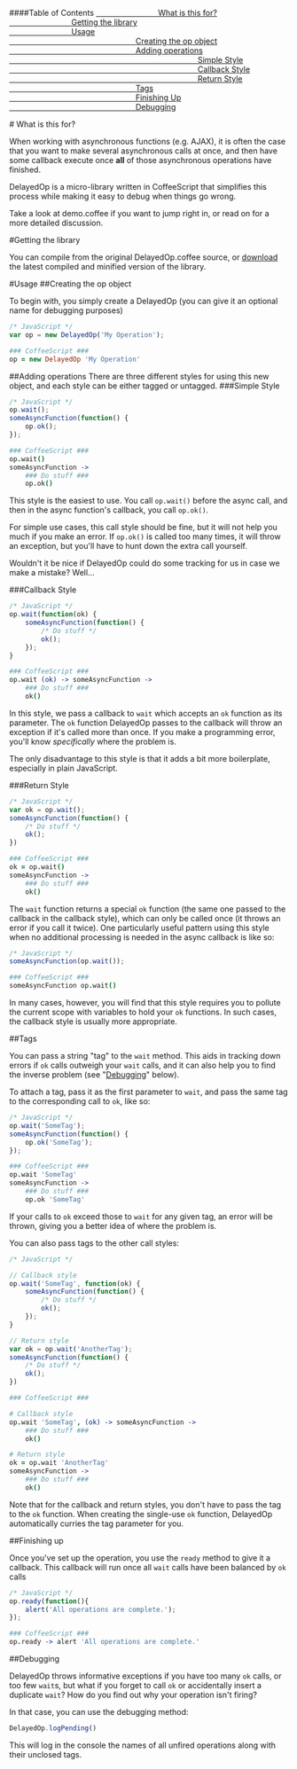 ####Table of Contents
[        What is this for?](#rm-what)<br/>
[        Getting the library](#rm-getting)<br/>
[        Usage](#rm-usage)<br/>
[                 Creating the op object](#rm-creating)<br/>
[                 Adding operations](#rm-adding)<br/>
[                         Simple Style](#rm-simple)<br/>
[                         Callback Style](#rm-callback)<br/>
[                         Return Style](#rm-return)<br/>
[                 Tags](#rm-tags)<br/>
[                 Finishing Up](#rm-finishing)<br/>
[                 Debugging](#rm-debugging)<br/>


<a name = "rm-what" />
# What is this for?

When working with asynchronous functions (e.g. AJAX), it is often the case that you want to make several 
asynchronous calls at once, and then have some callback execute once **all** of those asynchronous operations 
have finished.

DelayedOp is a micro-library written in CoffeeScript that simplifies this process while making it easy to debug
when things go wrong.

Take a look at demo.coffee if you want to jump right in, or read on for a more detailed discussion.

<a name = "rm-getting" />
#Getting the library

You can compile from the original DelayedOp.coffee source, or
[download](https://github.com/downloads/osuushi/DelayedOp/DelayedOp-0.1.1.min.js) the latest compiled and 
minified version of the library.

<a name = "rm-usage" />
#Usage

<a name = "rm-creating" />
##Creating the op object

To begin with, you simply create a DelayedOp (you can give it an optional name for debugging purposes)

```js
/* JavaScript */
var op = new DelayedOp('My Operation');
```

```coffee
### CoffeeScript ###
op = new DelayedOp 'My Operation'
```

<a name = "rm-adding" />
##Adding operations
There are three different styles for using this new object, and each style can be either tagged or untagged.

<a name = "rm-simple" />
###Simple Style

```js
/* JavaScript */
op.wait();
someAsyncFunction(function() {
	op.ok();
});
```

```coffee
### CoffeeScript ###
op.wait()
someAsyncFunction ->
	### Do stuff ###
	op.ok()
```

This style is the easiest to use. You call `op.wait()` before the async call, and then in the async function's
callback, you call `op.ok()`.

For simple use cases, this call style should be fine, but it will not help you much if you make an error. If
`op.ok()` is called too many times, it will throw an exception, but you'll have to hunt down the extra call
yourself.

Wouldn't it be nice if DelayedOp could do some tracking for us in case we make a mistake? Well...

<a name = "rm-callback" />
###Callback Style

```js
/* JavaScript */
op.wait(function(ok) {
	someAsyncFunction(function() {
		/* Do stuff */
		ok();
	});
}
```

```coffee
### CoffeeScript ###
op.wait (ok) -> someAsyncFunction ->
	### Do stuff ###
	ok()
```

In this style, we pass a callback to `wait` which accepts an `ok` function as its parameter. The `ok` function 
DelayedOp passes to the callback will throw an exception if it's called more than once. If you make a 
programming error, you'll know *specifically* where the problem is.

The only disadvantage to this style is that it adds a bit more boilerplate, especially in plain JavaScript.

<a name = "rm-return" />
###Return Style

```js
/* JavaScript */
var ok = op.wait();
someAsyncFunction(function() {
	/* Do stuff */
	ok();
})
```

```coffee
### CoffeeScript ###
ok = op.wait()
someAsyncFunction ->
	### Do stuff ###
	ok()
```

The `wait` function returns a special `ok` function (the same one passed to the callback in the callback 
style), which can only be called once (it throws an error if you call it twice). One particularly useful 
pattern using this style when no additional processing is needed in the async callback is like so:

```js
/* JavaScript */
someAsyncFunction(op.wait());
```

```coffee
### CoffeeScript ###
someAsyncFunction op.wait()
```

In many cases, however, you will find that this style requires you to pollute the current scope with
variables to hold your `ok` functions. In such cases, the callback style is usually more appropriate.

<a name = "rm-tags" />
##Tags

You can pass a string "tag" to the `wait` method. This aids in tracking down errors if `ok` calls outweigh 
your `wait` calls, and it can also help you to find the inverse problem (see "[Debugging](#rm-debugging)" 
below).

To attach a tag, pass it as the first parameter to `wait`, and pass the same tag to the corresponding call to 
`ok`, like so:

```js
/* JavaScript */
op.wait('SomeTag');
someAsyncFunction(function() {
	op.ok('SomeTag');
});
```

```coffee
### CoffeeScript ###
op.wait 'SomeTag'
someAsyncFunction ->
	### Do stuff ###
	op.ok 'SomeTag'
```

If your calls to `ok` exceed those to `wait` for any given tag, an error will be thrown, giving you a better 
idea of where the problem is.

You can also pass tags to the other call styles:


```js
/* JavaScript */

// Callback style
op.wait('SomeTag', function(ok) {
	someAsyncFunction(function() {
		/* Do stuff */
		ok(); 
	});
}

// Return style
var ok = op.wait('AnotherTag');
someAsyncFunction(function() {
	/* Do stuff */
	ok();
})
```

```coffee
### CoffeeScript ###

# Callback style
op.wait 'SomeTag', (ok) -> someAsyncFunction ->
	### Do stuff ###
	ok()

# Return style
ok = op.wait 'AnotherTag'
someAsyncFunction ->
	### Do stuff ###
	ok()
```

Note that for the callback and return styles, you don't have to pass the tag to the `ok` function. When 
creating the single-use `ok` function, DelayedOp automatically curries the tag parameter for you.

<a name = "rm-finishing" />
##Finishing up

Once you've set up the operation, you use the `ready` method to give it a callback. This callback will run
once all `wait` calls have been balanced by `ok` calls

```js
/* JavaScript */
op.ready(function(){
	alert('All operations are complete.');
});
```

```coffee
### CoffeeScript ###
op.ready ->	alert 'All operations are complete.'
```

<a name = "rm-debugging" />
##Debugging

DelayedOp throws informative exceptions if you have too many `ok` calls, or too few `wait`s, but what if you 
forget to call `ok` or accidentally insert a duplicate `wait`? How do you find out why your operation isn't
firing?

In that case, you can use the debugging method:

```js
DelayedOp.logPending()
```

This will log in the console the names of all unfired operations along with their unclosed tags.

